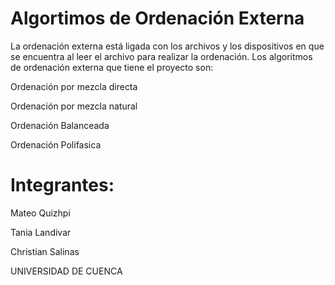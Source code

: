 # Algortimos de Ordenación Externa
La ordenación externa está ligada con los archivos y los dispositivos en que se encuentra al leer el archivo para realizar la ordenación.
Los algoritmos de ordenación externa que tiene el proyecto son:


Ordenación por mezcla directa


Ordenación por mezcla natural


Ordenación Balanceada


Ordenación Polifasica
# Integrantes:


Mateo Quizhpi


Tania Landivar


Christian Salinas


UNIVERSIDAD DE CUENCA
